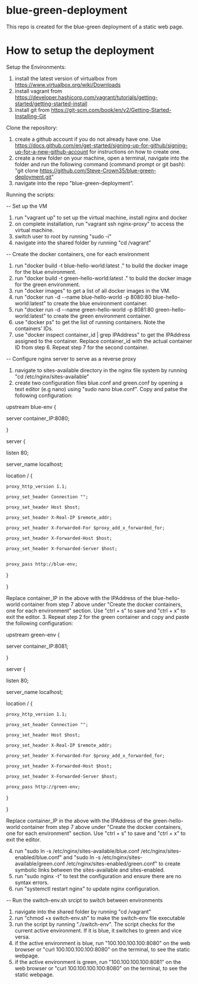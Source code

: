 # blue-green-deployment
This repo is created for the blue-green deployment of a static web page. 
# How to setup the deployment
Setup the Environments:

1. install the latest version of virtualbox from  https://www.virtualbox.org/wiki/Downloads
2. install vagrant from https://developer.hashicorp.com/vagrant/tutorials/getting-started/getting-started-install
3. install git from https://git-scm.com/book/en/v2/Getting-Started-Installing-Git

Clone the repository:

1. create a github account if you do not already have one. Use https://docs.github.com/en/get-started/signing-up-for-github/signing-up-for-a-new-github-account for instructions on how to create one.
2. create a new folder on your machine, open a terminal, navigate into the folder and run the following command (command prompt or git bash): "git clone https://github.com/Steve-Crown35/blue-green-deployment.git"
3. navigate into the repo "blue-green-deployment".

Running the scripts:

-- Set up the VM
1. run "vagrant up" to set up the virtual machine, install nginx and docker
2. on complete installation, run "vagrant ssh nginx-proxy" to access the virtual machine.
3. switch user to root by running "sudo -i"
4. navigate into the shared folder by running "cd /vagrant" 

-- Create the docker containers, one for each environment

1. run "docker build -t blue-hello-world:latest ." to build the docker image for the blue environment.
2. run "docker build -t green-hello-world:latest ." to build the docker image for the green environment.
3. run "docker images" to get a list of all docker images in the VM.
4. run "docker run -d --name blue-hello-world -p 8080:80 blue-hello-world:latest" to create the blue environment container.
5. run "docker run -d --name green-hello-world -p 8081:80 green-hello-world:latest" to create the green environment container.
6. use "docker ps" to get the list of running containers. Note the containers' IDs.
7. use "docker inspect container_id | grep IPAddress" to get the IPAddress assigned to the container. Replace container_id with the actual container ID from step 6. Repeat step 7 for the second container.

-- Configure nginx server to serve as a reverse proxy

1. navigate to sites-available directory in the nginx file system by running "cd /etc/nginx/sites-available"
2. create two configuration files blue.conf and green.conf by opening a text editor (e.g nano)
using "sudo nano blue.conf".  Copy and patse the following configuration:

upstream blue-env {

  server container_IP:8080;

}

server {

  listen 80;

  server_name localhost;


  location / {

    proxy_http_version 1.1;

    proxy_set_header Connection "";

    proxy_set_header Host $host;

    proxy_set_header X-Real-IP $remote_addr;

    proxy_set_header X-Forwarded-For $proxy_add_x_forwarded_for;

    proxy_set_header X-Forwarded-Host $host;

    proxy_set_header X-Forwarded-Server $host;

    
    proxy_pass http://blue-env;

  }

}

Replace container_IP in the above with the IPAddress of the blue-hello-world container from step 7 above under "Create the docker containers, one for each environment" section. Use "ctrl + s" to save and "ctrl + x" to exit the editor.
3. Repeat step 2 for the green container and copy and paste the following configuration:

upstream green-env {

  server container_IP:8081;

}

server {

  listen 80;

  server_name localhost;

  location / {

    proxy_http_version 1.1;

    proxy_set_header Connection "";

    proxy_set_header Host $host;

    proxy_set_header X-Real-IP $remote_addr;

    proxy_set_header X-Forwarded-For $proxy_add_x_forwarded_for;

    proxy_set_header X-Forwarded-Host $host;

    proxy_set_header X-Forwarded-Server $host;

    proxy_pass http://green-env;

  }

}

Replace container_IP in the above with the IPAddress of the green-hello-world container from step 7 above under "Create the docker containers, one for each environment" section. Use "ctrl + s" to save and "ctrl + x" to exit the editor.

4. run "sudo ln -s /etc/nginx/sites-available/blue.conf /etc/nginx/sites-enabled/blue.conf" and "sudo ln -s /etc/nginx/sites-available/green.conf /etc/nginx/sites-enabled/green.conf" to create symbolic links between the sites-available and sites-enabled.
5. run "sudo nginx -t" to test the configuration and ensure there are no syntax errors.
6. run "systemctl restart nginx" to update nginx configuration.

-- Run the switch-env.sh srcipt to switch between environments

1. navigate into the shared folder by running "cd /vagrant" 
2. run "chmod +x switch-env.sh" to make the switch-env file executable
3. run the script by running "./switch-env". The script checks for the current active environment. If it is blue, it switches to green and vice versa.
7. if the active environment is blue, run "100.100.100.100:8080" on the web browser or "curl 100.100.100.100:8080" on the terminal, to see the static webpage.
8. if the active environment is green, run "100.100.100.100:8081" on the web browser or "curl 100.100.100.100:8080" on the terminal, to see the static webpage.



